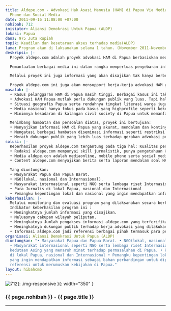 ```yaml
---
title: Aldepe.com - Advokasi Hak Asasi Manusia (HAM) di Papua Via Media Online, Mobile
  Phone dan Social Media
date: 2011-09-16 11:08:00 +07:00
nohibah: 712
inisiator: Aliansi Demokrasi Untuk Papua (ALDP)
lokasi: Papua
dana: 975 Juta Rupiah
topik: Keadilan dan kesetaraan akses terhadap media(ALDP)
lama: Program akan di laksanakan selama 1 tahun. (November 2011-November 2012)
deskripsi: |-
  Proyek aldepe.com adalah proyek advokasi HAM di Papua berbasiskan media. HAM yang dimaksud bukan hanya hak sipil dan politik (sipol) saja, tapi juga juga hak ekonomi,sosial dan budaya (ecosob) seperti pengelolaan SDA (Sumber Daya Alam), pendidikan, ekonomi dan kesehatan. Sementara, media yang dimaksud adalah media online, mobile phone dan social media seperti twitter, facebook dan lain-lain. Proyek ini menyempurnakan media advokasi ALDP sebelumnya yaitu www.aldepe.com yang saat ini masih berbasiskan media online.

  Pemanfaatan berbagai media ini dalam rangka memperluas penyebaran informasi yang tujuan akhirnya memperluas dukungan publik terhadap proses advokasi HAM di Papua. Selain itu pemanfaatan berbagai media ini juga bisa jadi solusi atas berbagai hambatan proses diseminasi informasi di Papua seperti hambatan geografis serta pembatasan informasi di Papua yang selama ini masih dilakukan pemerintah.

  Melalui proyek ini juga informasi yang akan disajikan tak hanya berbentuk teks tapi juga images dan video. Selain untuk memperkuat pengaruh sebuah pesan, images dan video diharapkan juga bisa jadi solusi atas tingkat literasi warga Papua yang masih rendah serta persoalan belum akrabnya sebagian warga Papua dengan teknologi informasi.

  Proyek aldepe.com ini juga akan mensupport kerja-kerja advokasi HAM yang dilakukan ALDP serta NGO lainnya di Papua.
masalah: |-
  • Kasus pelanggaran HAM di Papua masih tinggi. Berbagai kasus ini tak pernah tuntas diselesaikan pemerintah. Padahal penyelesaian kasus HAM jadi salahsatu solusi menciptakan Papua Tanah Damai.
  • Advokasi HAM Papua mutlak perlu dukungan publik yang luas. Tapi hal ini sulit diraih, karena pemerintah melakukan restriksi informasi. Misalnya, media asing dilarang melakukan kerja jurnalistik. Halaman-halaman koran lokal dibeli pemerintah sehingga informasi dimonopoli.
  • Situasi geografis Papua serta rendahnya tingkat literasi warga juga jadi hambatan lain bagi proses diseminasi informasi.
  • Media nasional hanya fokus pada kasus yang highprofile seperti kekerasan aparat keamanan. Itu pun pemberitaannya kerap tak kontinyu. Sementara berita soal hak Ecosob seperti pengelolaan sumber daya alam, pendidikan, ekonomi dan kesehatan terabaikan karena dianggap tak punya news value yang tinggi.
  • Minimnya kesadaran di kalangan civil society di Papua untuk memanfaatkan media sebagai sarana advokasi. Dari sekitar 184 LSM di Papua hanya 15 lembaga yang memiliki website. Itupun kebanyakan informasinya tak update dan hanya copy paste dari media umum.

  Menimbang hambatan dan persoalan diatas, proyek ini bertujuan:
  • Menyajikan informasi HAM di Papua yang akurat, mendalam dan kontinyu sehingga bisa dimanfaatkan buat kepentingan advokasi.
  • Mengatasi berbagai hambatan diseminasi informasi seperti restriksi informasi, faktor geografis serta rendahnya tingkat literasi warga.
  • Meraih dukungan publik yang lebih luas terhadap gerakan advokasi pelanggaran HAM di Papua.
solusi: |-
  Keberhasilan proyek aldepe.com tergantung pada tiga hal: Kualitas pengelola, pilihan jenis media serta content media. Karenanya:
  • Redaksi aldepe.com mempunyai skill jurnalistik, punya pengetahuan HAM serta faham teknologi.
  • Media aldepe.con adalah mediaonline, mobile phone serta social media. Informasi yang disajikan berbentuk teks, images dan video. Format images serta videonya dipilih yang mudah diakses mobile phone. Hal-hal tadi bertujuan untuk mengatasi berbagai halangan yang telah disebut sebelumnya. Contohnya warga di daerah terpencil yang tak punya akses internet bisa tetap mendapatkan berita melalui mobile phone. Bagi warga yang tingkat literasinya rendah bisa tetap mendapatkan informasi berupa images dan video. Sebagian informasi di aldepe.com, baik di website maupun sosial media, juga akan diterjemahkan kedalam bahasa Inggris sehingga bisa menjangkau audince masyarakat internasional.
  • Content aldepe.com menyajikan berita serta laporan mendalam soal HAM bidang sipol dan ecosob. Selain itu, kerja advokasi HAM yang dilakukan civil society di Papua akan diinformasikan secara kontinyu. Updating informasi akan dilakukan secara berkala. Seluruh informasi berbentuk teks dan images diupdate setiap hari. Sementara video diupdate setiap minggu. Untuk menjaga kualitas content sebelum peliputan dan sesudah peliputan selalu diadakan diskusi untuk memastikan keakuratan informasi serta informasi yang disajikan punya prespektif HAM yang benar.

  Yang diuntungkan:
  • Masyarakat Papua dan Papua Barat.
  • NGO(lokal, nasional dan Internasional).
  • Masyarakat internasional seperti NGO serta lembaga riset Internasional dan pihak kedutaan Asing yang menaruh minat terhadap permasalahan di Papua.
  • Para Jurnalis di lokal Papua, nasional dan Internasional
  • Pemangku kepentingan lokal dan nasional yang ingin mendapatkan informasi sebagai bahan perbandingan untuk dipergunakan sebagai referensi untuk merumuskan kebijakan di Papua.
keberhasilan: |-
  Melalui monitoring dan evaluasi program yang dilaksanakan secara berkala dengan melibatkan internal staf dan stakeholder lainnya dalam hal ini jaringan/mitra kerja ALDP. Untuk proses monitoring akan dilaksanakan setiap awal bulan melalui rapat dengan tujuan adanya perbaikan dan pengayaan terutama mengenai prioritas dan isi berita, cara pemberitaan dan tampilannya. Untuk evaluasi akan dilaksanakan setiap 3 bulan sekali untuk membahas content, tampilan dan kinerja staf, output program dan dampak program serta rencana keberlanjutan.
  Indikator keberhasilan program ini :
  • Meningkatnya jumlah informasi yang disajikan.
  • Meluasnya cakupan wilayah peliputan.
  • Meningkatnya Jumlah pengakses informasi aldepe.com yang terferifikasi melalui alexa.com.
  • Meningkatnya dukungan publik terhadap kerja advokasi yang dilakukan ALDP dan NGO lainnya.
  • Informasi aldepe.com jadi referensi berbagai pihak termasuk para pemangku kepentingan lokal dan nasional dalam merumuskan kebijakan.
organisasi: Aliansi Demokrasi Untuk Papua (ALDP)
diuntungkan: "• Masyarakat Papua dan Papua Barat. • NGO(lokal, nasional dan Internasional).
  • Masyarakat internasional seperti NGO serta lembaga riset Internasional dan pihak
  kedutaan Asing yang menaruh minat terhadap permasalahan di Papua. • Para Jurnalis
  di lokal Papua, nasional dan Internasional • Pemangku kepentingan lokal dan nasional
  yang ingin mendapatkan informasi sebagai bahan perbandingan untuk dipergunakan sebagai
  referensi untuk merumuskan kebijakan di Papua."
layout: hibahcmb
---
```


![712](/static/img/hibahcmb/712.png){: .img-responsive }{: width="350" }

### {{ page.nohibah }} - {{ page.title }}

---
